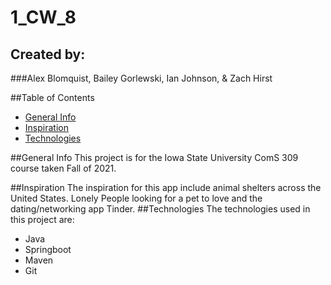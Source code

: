 # 1_CW_8
## Created by:
###Alex Blomquist, Bailey Gorlewski, Ian Johnson, & Zach Hirst

##Table of Contents
* [General Info](#general-info)
* [Inspiration](#inspiration)
* [Technologies](#technologies)

##General Info
This project is for the Iowa State University ComS 309 course taken Fall of 2021. 

##Inspiration
The inspiration for this app include animal shelters across the United States. 
Lonely People looking for a pet to love and the dating/networking app Tinder. 
##Technologies 
The technologies used in this project are:
* Java
* Springboot 
* Maven
* Git 

